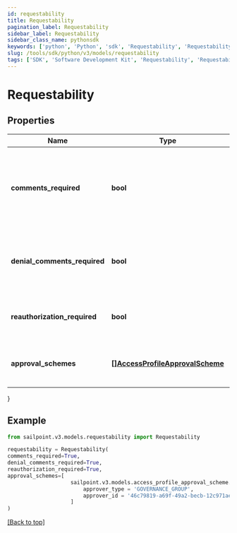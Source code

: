 ```yaml
---
id: requestability
title: Requestability
pagination_label: Requestability
sidebar_label: Requestability
sidebar_class_name: pythonsdk
keywords: ['python', 'Python', 'sdk', 'Requestability', 'Requestability']
slug: /tools/sdk/python/v3/models/requestability
tags: ['SDK', 'Software Development Kit', 'Requestability', 'Requestability']
---
```


# Requestability

## Properties

| Name | Type | Description | Notes |
| --- | --- | --- | --- |
| **comments_required** | **bool** | Indicates whether the requester of the containing object must provide comments justifying the request. | [optional] [default to False] |
| **denial_comments_required** | **bool** | Indicates whether an approver must provide comments when denying the request. | [optional] [default to False] |
| **reauthorization_required** | **bool** | Indicates whether reauthorization is required for the request. | [optional] [default to False] |
| **approval_schemes** | [**[]AccessProfileApprovalScheme**](access-profile-approval-scheme) | List describing the steps involved in approving the request. | [optional] |

}

## Example

```python
from sailpoint.v3.models.requestability import Requestability

requestability = Requestability(
comments_required=True,
denial_comments_required=True,
reauthorization_required=True,
approval_schemes=[
                    sailpoint.v3.models.access_profile_approval_scheme.AccessProfileApprovalScheme(
                        approver_type = 'GOVERNANCE_GROUP',
                        approver_id = '46c79819-a69f-49a2-becb-12c971ae66c6', )
                    ]
)

```

[[Back to top]](#)
